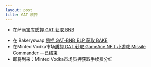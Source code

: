 ```yaml
---
layout: post
title: GAT 质押
---
```


- 在萨满宝库[质押 GAT 获取 BNB](https://alchemytoys.com/shamans-vault) 
<!--more-->
- 在 Bakeryswap [质押 GAT-BNB BLP 获取 BAKE](https://www.bakeryswap.org/#/bakery/BAKE/GAT-BNB%20BLP) 
- 在Minted Vodka市场[质押 GAT 获取 GameAce NFT 小游戏 Missile Commander](https://minted.vodka/cocktails) —已结束
- 即将到来：Minted Vodka市场质押获取手续费分红
